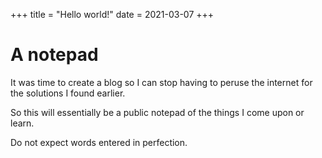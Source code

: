 +++
title = "Hello world!"
date = 2021-03-07
+++

# A notepad

It was time to create a blog so I can stop having to peruse the internet for the solutions I found earlier.

So this will essentially be a public notepad of the things I come upon or learn.

Do not expect words entered in perfection.
